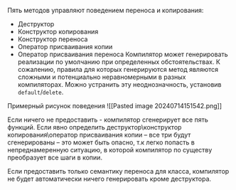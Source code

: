Пять методов управляют поведением переноса и копирования:
+ Деструктор
+ Конструктор копирования
+ Конструктор переноса
+ Оператор присваивания копии
+ Оператор присваивания переноса 
Компилятор может генерировать реализации по умолчанию при определенных обстоятельствах. К сожалению, правила для которых генерируются метод являются сложными и потенциально неравномерными в разных компиляторах. Можно устранить эту неоднозначность, установив `default`/`delete`.

Примерный рисунок поведения
![[Pasted image 20240714151542.png]]

Если ничего не предоставить - компилятор сгенерирует все пять функций. 
Если явно определить деструктор\конструктор копирования\оператор присваивания копии – все три будут сгенерированы – это может быть опасно, т.к легко попасть в непреднамеренную ситуацию, в которой компилятор по существу преобразует все шаги в копии.

Если предоставить только семантику переноса для класса, компилятор не будет автоматически ничего генерировать кроме деструктора.
